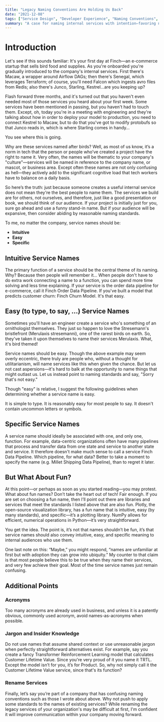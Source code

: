 ```yaml
---
title: "Legacy Naming Conventions Are Holding Us Back"
date: "2021-12-08"
tags: ["Service Design", "Developer Experience", "Naming Conventions", "Engineering Culture", "Internal Tools"]
summary: "A case for naming internal services with intention—favoring names that are intuitive, easy, and specific over clever or obscure references. A little clarity can go a long way in reducing cognitive overhead and improving team communication."
---
```



# Introduction

Let's see if this sounds familiar: It's your first day at Finch—an e-commerce startup that sells bird food and supplies. As you're onboarded you're gradually introduced to the company's internal services. First there's Macaw, a wrapper around Airflow DAGs; then there's Senegal, which leverages Terraform; of course, you'll need Falcon which ingests avro files from Redis; also there's Junco, Starling, Kestrel...are you keeping up?

Flash forward three months, and it's turned out that you haven't even needed most of those services you heard about your first week. Some services have been mentioned in passing, but you haven't had to touch them. Except, oh, today you're in a meeting with engineering and they're talking about how in order to deploy your model to production, you need to connect Kestrel to Macaw, but to do that you've got to modify protobufs so that Junco reads in, which is where Starling comes in handy…

You see where this is going.

Why are these services named after birds? Well, as most of us know, it’s a norm in tech that the person or people who’ve created a project have the right to name it. Very often, the names will be thematic to your company's "culture"—services will be named in reference to the company name, or mascot, or business area. Except often these names are not only confusing as hell—they actively add to the significant cognitive load that tech workers have to balance on a daily basis. 

So here’s the truth: just because someone creates a useful internal service does not mean they're the best people to name them. The services we build are for others, not ourselves, and therefore, just like a good presentation or book, we should think of our audience. If your project is initially just for you, sure go ahead and use a funny stand-in name. But if your audience will be expansive, then consider abiding by reasonable naming standards. 

To me, no matter the company, service names should be:

- **Intuitive**
- **Easy**
- **Specific**

## Intuitive Service Names 

The primary function of a service should be the central theme of its naming. Why? Because then people will remember it... When people don't have to do extra work connecting a name to a function, you can spend more time solving and less time explaining. If your service is the order data pipeline for e-commerce, call it Finch Order Data Pipeline. If you've built a model that predicts customer churn: Finch Churn Model. It's that easy.

## Easy (to type, to say, ...) Service Names

Sometimes you'll have an engineer create a service who's something of an ornithologist themselves. They just so happen to love the Stresemann's bristlefront (Merulaxis stresemanni), one of the rarest birds on earth. So, they've taken it upon themselves to name their services Merulaxis. What, it's bird themed!  

Service names should be easy. Though the above example may seem overly eccentric, there truly are people who, without a thought for utilitarianism, will name services like this when given the chance. But let us not cast aspersions—it's hard to balk at the opportunity to name things that might outlast us. Let us instead point to naming standards and say, "Sorry that's not easy." 

Though "easy" is relative, I suggest the following guidelines when determining whether a service name is easy. 

It is simple to type.
It is reasonably easy for most people to say.
It doesn't contain uncommon letters or symbols.

## Specific Service Names

A service name should ideally be associated with one, and only one, function. For example, data-centric organizations often have many pipelines that process and transfer data from one state and service to another state and service. It therefore doesn't make much sense to call a service Finch Data Pipeline. Which pipeline, for what data? Better to take a moment to specify the name (e.g. Millet Shipping Data Pipeline), than to regret it later.

## But What About Fun?

At this point—or perhaps as soon as you started reading—you may protest. What about fun names? Don’t take the heart out of tech! Fair enough. If you are set on choosing a fun name, then I’ll point out there are libraries and services that meet the standards I listed above that are also fun. Plotly, the open-source visualization library, has a fun name that is intuitive, easy (by many standards), and specific—it’s a plotting library. NumPy allows for efficient, numerical operations in Python—it’s very straightforward. 

You get the idea. The point is, it’s not that names shouldn’t be fun, it’s that service names should also convey intuitive, easy, and specific meaning to internal audiences who use them.

One last note on this: “Maybe,” you might respond, “names are unfamiliar at first but with adoption they can grow into ubiquity.” My counter to that claim is that most people believe this to be true when they name their services, and very few achieve their goal. Most of the time service names just remain confusing.

## Additional Points
### Acronyms

Too many acronyms are already used in business, and unless it is a patently obvious, commonly used acronym, avoid names-as-acronyms when possible.

### Jargon and Insider Knowledge

Do not use names that assume shared context or use unreasonable jargon when perfectly straightforward alternatives exist. For example, say you create a fancy Transformer Reinforcement Learning model that calculates Customer Lifetime Value. Since you're very proud of it you name it TRTL. Except the model isn’t for you, it’s for Product. So, why not simply call it the Customer Lifetime Value service, since that's its function? 

### Rename Services

Finally, let’s say you’re part of a company that has confusing naming conventions such as those I wrote about above. Why not push to apply some standards to the names of existing services? While renaming the legacy services of your organization's may be difficult at first, I'm confident it will improve communication within your company moving forward. 
